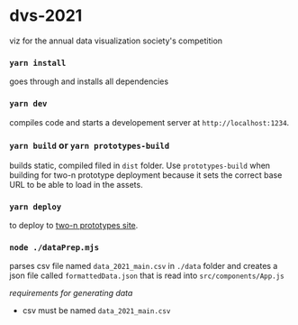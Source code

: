 # dvs-2021
viz for the annual data visualization society's competition

### `yarn install`
goes through and installs all dependencies

### `yarn dev`
compiles code and starts a developement server at `http://localhost:1234`.

### `yarn build` or `yarn prototypes-build`
builds static, compiled filed in `dist` folder. Use `prototypes-build` when building for two-n prototype deployment because it sets the correct base URL to be able to load in the assets.

### `yarn deploy`
to deploy to [two-n prototypes site](http://prototypes.two-n.com/dataviz-pay-explorer/).

### `node ./dataPrep.mjs`
parses csv file named `data_2021_main.csv` in `./data` folder and creates a json file called `formattedData.json` that is read into `src/components/App.js`

*requirements for generating data*
* csv must be named `data_2021_main.csv`
